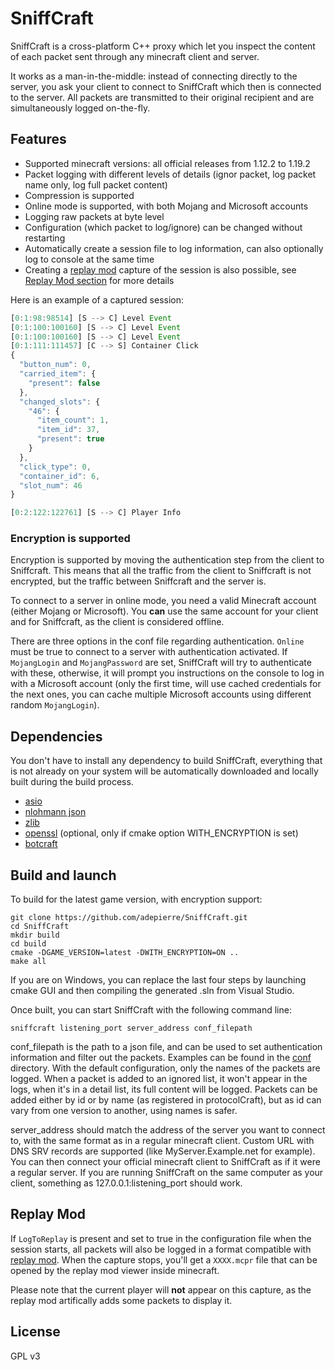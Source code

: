 
# SniffCraft

SniffCraft is a cross-platform C++ proxy which let you inspect the content of each packet sent through any minecraft client and server. 

It works as a man-in-the-middle: instead of connecting directly to the server, you ask your client to connect to SniffCraft which then is connected to the server. All packets are transmitted to their original recipient and are simultaneously logged on-the-fly.

## Features

- Supported minecraft versions: all official releases from 1.12.2 to 1.19.2
- Packet logging with different levels of details (ignor packet, log packet name only, log full packet content)
- Compression is supported
- Online mode is supported, with both Mojang and Microsoft accounts
- Logging raw packets at byte level
- Configuration (which packet to log/ignore) can be changed without restarting
- Automatically create a session file to log information, can also optionally log to console at the same time
- Creating a [replay mod](https://github.com/ReplayMod/ReplayMod) capture of the session is also possible, see [Replay Mod section](#replay-mod) for more details

Here is an example of a captured session:
```javascript
[0:1:98:98514] [S --> C] Level Event
[0:1:100:100160] [S --> C] Level Event
[0:1:100:100160] [S --> C] Level Event
[0:1:111:111457] [C --> S] Container Click
{
  "button_num": 0,
  "carried_item": {
    "present": false
  },
  "changed_slots": {
    "46": {
      "item_count": 1,
      "item_id": 37,
      "present": true
    }
  },
  "click_type": 0,
  "container_id": 6,
  "slot_num": 46
}

[0:2:122:122761] [S --> C] Player Info
```


### Encryption is supported

Encryption is supported by moving the authentication step from the client to Sniffcraft. This means that all the traffic from the client to Sniffcraft is not encrypted, but the traffic between Sniffcraft and the server is.

To connect to a server in online mode, you need a valid Minecraft account (either Mojang or Microsoft). You **can** use the same account for your client and for Sniffcraft, as the client is considered offline.

There are three options in the conf file regarding authentication. ``Online`` must be true to connect to a server with authentication activated. If ``MojangLogin`` and ``MojangPassword`` are set, SniffCraft will try to authenticate with these, otherwise, it will prompt you instructions on the console to log in with a Microsoft account (only the first time, will use cached credentials for the next ones, you can cache multiple Microsoft accounts using different random ``MojangLogin``).

## Dependencies

You don't have to install any dependency to build SniffCraft, everything that is not already on your system will be automatically downloaded and locally built during the build process.

- [asio](https://think-async.com/Asio/)
- [nlohmann json](https://github.com/nlohmann/json)
- [zlib](https://github.com/madler/zlib)
- [openssl](https://www.openssl.org/) (optional, only if cmake option WITH_ENCRYPTION is set)
- [botcraft](https://github.com/adepierre/botcraft)

## Build and launch

To build for the latest game version, with encryption support:
```
git clone https://github.com/adepierre/SniffCraft.git
cd SniffCraft
mkdir build
cd build
cmake -DGAME_VERSION=latest -DWITH_ENCRYPTION=ON ..
make all
```

If you are on Windows, you can replace the last four steps by launching cmake GUI and then compiling the generated .sln from Visual Studio.

Once built, you can start SniffCraft with the following command line:

```
sniffcraft listening_port server_address conf_filepath
```

conf_filepath is the path to a json file, and can be used to set authentication information and filter out the packets. Examples can be found in the [conf](conf/) directory. With the default configuration, only the names of the packets are logged. When a packet is added to an ignored list, it won't appear in the logs, when it's in a detail list, its full content will be logged. Packets can be added either by id or by name (as registered in protocolCraft), but as id can vary from one version to another, using names is safer.

server_address should match the address of the server you want to connect to, with the same format as in a regular minecraft client. Custom URL with DNS SRV records are supported (like MyServer.Example.net for example). You can then connect your official minecraft client to SniffCraft as if it were a regular server. If you are running SniffCraft on the same computer as your client, something as 127.0.0.1:listening_port should work.

## Replay Mod

If ``LogToReplay`` is present and set to true in the configuration file when the session starts, all packets will also be logged in a format compatible with [replay mod](https://github.com/ReplayMod/ReplayMod). When the capture stops, you'll get a ``XXXX.mcpr`` file that can be opened by the replay mod viewer inside minecraft.

Please note that the current player will **not** appear on this capture, as the replay mod artifically adds some packets to display it.

## License

GPL v3
